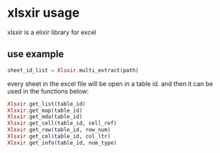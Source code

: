 # xlsxir usage
xlsxir is a elixir library for excel

## use example

``` elixir
sheet_id_list = Xlsxir.multi_extract(path)
```
every sheet in the excel file will be open in a table id.
and then it can be used in the functions below:

``` elixir
Xlsxir.get_list(table_id)
Xlsxir.get_map(table_id)
Xlsxir.get_mda(table_id)
Xlsxir.get_cell(table_id, cell_ref)
Xlsxir.get_row(table_id, row_num)
Xlsxir.get_col(table_id, col_ltr)
Xlsxir.get_info(table_id, num_type)
```
